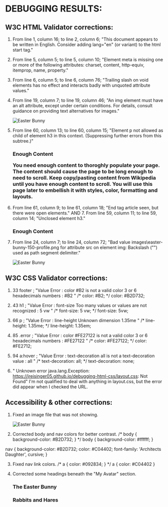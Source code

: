 # DEBUGGING RESULTS:

## W3C HTML Validator corrections:

1. From line 1, column 16; to line 2, column 6; "This document appears to be written in English. Consider adding lang="en" (or variant) to the html start tag."
<!-- <html> -->
<html lang="en">

2. From line 5, column 5; to line 5, column 10; "Element meta is missing one or more of the following attributes: charset, content, http-equiv, itemprop, name, property."
    <!-- <meta> -->
    <meta charset="UTF-8">

3. From line 6, column 5; to line 6, column 76; "Trailing slash on void elements has no effect and interacts badly with unquoted attribute values."
    <!-- <meta name="viewport" content="width=device-width, initial-scale=1.0" /> -->
    <meta name="viewport" content="width=device-width, initial-scale=1.0">

4. From line 19, column 7; to line 19, column 46; "An img element must have an alt attribute, except under certain conditions. For details, consult guidance on providing text alternatives for images."
      <!-- <img src="easter-bunny-150-profile.png"> -->
      <img src="easter-bunny-150-profile.png" alt="Easter Bunny">

5. From line 60, column 13; to line 60, column 15; "Element p not allowed as child of element h3 in this context. (Suppressing further errors from this subtree.)"
          <h3>Enough Content
            <!-- <p>You need enough content to thoroghly populate your page. The content should cause the page to be long enough to need to scroll. Keep copy/pasting content from Wikipedia until you have enough content to scroll. You will use this page later to embellish it with styles, color, formatting and layouts.</p> -->
          <p>You need enough content to thoroghly populate your page. The content should cause the page to be long enough to need to scroll. Keep copy/pasting content from Wikipedia until you have enough content to scroll. You will use this page later to embellish it with styles, color, formatting and layouts.</p>

6. From line 61, column 9; to line 61, column 18; "End tag article seen, but there were open elements." AND 7. From line 59, column 11; to line 59, column 14; "Unclosed element h3."
        <article>
          <!-- <h3>Enough Content -->
          <h3>Enough Content</h3>

7. From line 24, column 7; to line 24, column 72; "Bad value images\easter-bunny-150-profile.png for attribute src on element img: Backslash ("\") used as path segment delimiter."
      <!-- <img src="images\easter-bunny-150-profile.png" alt="Easter Bunny"> -->
      <img src="images/easter-bunny-150-profile.png" alt="Easter Bunny">


## W3C CSS Validator corrections:

1. 33 	footer   ; "Value Error : color #B2 is not a valid color 3 or 6 hexadecimals numbers : #B2 "
	/* color: #B2; */
	color: #B2D732;

2. 43 	h1 	; "Value Error : font-size Too many values or values are not recognized : 5 vw "
	/* font-size: 5 vw; */
	font-size: 5vw;

3. 66 	p 	; "Value Error : line-height Unknown dimension 1.35me "
	/* line-height: 1.35me; */
	line-height: 1.35em;

4. 85 	.error 	; "Value Error : color #FE27122 is not a valid color 3 or 6 hexadecimals numbers : #FE27122 "
	/* color: #FE27122; */
	color: #FE2712;

5. 94 	a:hover 	; "Value Error : text-decoration all is not a text-decoration value : all "
	/* text-decoration: all; */
	text-decoration: none;

6. "	Unknown error java.lang.Exception: https://jreisinger05.github.io/debugging-html-css/layout.css: Not Found"
I'm not qualified to deal with anything in layout.css, but the error did appear when I checked the URL.

## Accessibility & other corrections:
1. Fixed an image file that was not showing.
      <!-- <img src="easter-bunny-150-profile.png" alt="Easter Bunny"> -->
      <img src="images\easter-bunny-150-profile.png" alt="Easter Bunny">

2. Corrected body and nav colors for better contrast.
/* body {
	background-color: #B2D732;
} */
body {
	background-color: #ffffff;
}

nav {
	background-color: #B2D732;
	color: #C04402;
	font-family: 'Architects Daughter', cursive;
}

3. Fixed nav link colors.
/* a {
	color: #092834;
} */
 a {
	color: #C04402
 }

 4. Corrected some headings beneath the "My Avatar" section.
          <!-- <h4>The Easter Bunny</h4> -->
          <h3>The Easter Bunny</h3>
          <!-- <h5>Rabbits and Hares</h5> -->
          <h3>Rabbits and Hares</h3>
